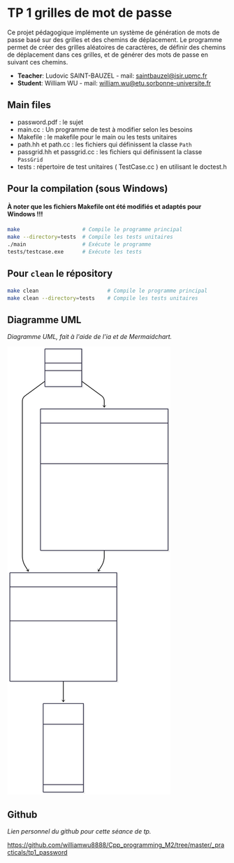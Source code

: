 # TP 1 grilles de mot de passe

Ce projet pédagogique implémente un système de génération de mots de passe basé sur des grilles et des chemins de déplacement. Le programme permet de créer des grilles aléatoires de caractères, de définir des chemins de déplacement dans ces grilles, et de générer des mots de passe en suivant ces chemins.

- **Teacher**: Ludovic SAINT-BAUZEL - mail: saintbauzel@isir.upmc.fr
- **Student**: William WU - mail: william.wu@etu.sorbonne-universite.fr

## Main files

* password.pdf : le sujet 
* main.cc : Un programme de test à modifier selon les besoins
* Makefile : le makefile pour le main ou les tests unitaires
* path.hh et path.cc : les fichiers qui définissent la classe `Path`
* passgrid.hh et passgrid.cc : les fichiers qui définissent la classe `PassGrid`
* tests : répertoire de test unitaires ( TestCase.cc ) en utilisant le doctest.h

## Pour la compilation (sous Windows)

#### **À noter que les fichiers Makefile ont été modifiés et adaptés pour Windows !!!**

```bash
make                    # Compile le programme principal
make --directory=tests  # Compile les tests unitaires
./main                  # Exécute le programme
tests/testcase.exe      # Exécute les tests
```

## Pour `clean` le répository

```bash
make clean                      # Compile le programme principal
make clean --directory=tests    # Compile les tests unitaires
```

## Diagramme UML

*Diagramme UML, fait à l'aide de l'ia et de Mermaidchart.*

![Diagramme UML de ce projet](UML_diagram.svg)


## Github

*Lien personnel du github pour cette séance de tp.*

https://github.com/williamwu8888/Cpp_programming_M2/tree/master/_practicals/tp1_password